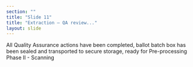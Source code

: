 ```yaml
---
section: ""
title: "Slide 11"
title: "Extraction – QA review..."
layout: slide
---
```


All Quality Assurance actions have been completed, ballot batch box has been sealed and transported to secure storage, ready for Pre-processing Phase II - Scanning